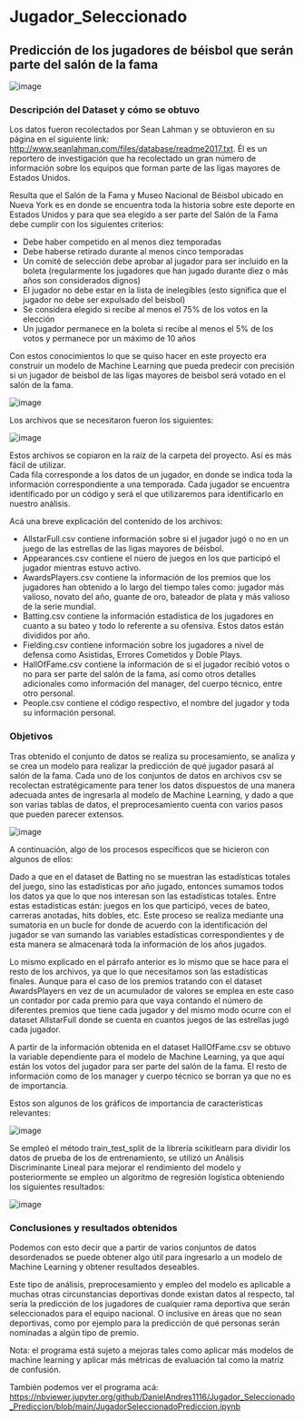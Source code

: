 # Jugador_Seleccionado
## Predicción de los jugadores de béisbol que serán parte del salón de la fama

![image](https://user-images.githubusercontent.com/43154438/119212030-8f214c80-ba7b-11eb-9ebd-6ac9d8cd1893.png)

### Descripción del Dataset y cómo se obtuvo
Los datos fueron recolectados por Sean Lahman y se obtuvieron en su página en el siguiente link: http://www.seanlahman.com/files/database/readme2017.txt. Él es un reportero de investigación que ha recolectado un gran número de información sobre los equipos que forman parte de las ligas mayores de Estados Unidos.

Resulta que el Salón de la Fama y Museo Nacional de Béisbol ubicado en Nueva York es en donde se encuentra toda la historia sobre este deporte en Estados Unidos y para que sea elegido a ser parte del Salón de la Fama debe cumplir con los siguientes criterios:

-	Debe haber competido en al menos diez temporadas
-	Debe haberse retirado durante al menos cinco temporadas
-	Un comité de selección debe aprobar al jugador para ser incluido en la boleta (regularmente los jugadores que han jugado durante diez o más años son considerados dignos)
-	El jugador no debe estar en la lista de inelegibles (esto significa que el jugador no debe ser expulsado del beisbol)
-	Se considera elegido si recibe al menos el 75% de los votos en la elección
-	Un jugador permanece en la boleta si recibe al menos el 5% de los votos y permanece por un máximo de 10 años

Con estos conocimientos lo que se quiso hacer en este proyecto era construir un modelo de Machine Learning que pueda predecir con precisión si un jugador de beisbol de las ligas mayores de beisbol será votado en el salón de la fama. 

![image](https://user-images.githubusercontent.com/43154438/118296821-0155c800-b4a3-11eb-9a80-bdcd0fd17e84.png)

Los archivos que se necesitaron fueron los siguientes:

![image](https://user-images.githubusercontent.com/43154438/118296856-09ae0300-b4a3-11eb-99df-b693497be41b.png)

Estos archivos se copiaron en la raíz de la carpeta del proyecto. Así es más fácil de utilizar.  
Cada fila corresponde a los datos de un jugador, en donde se indica toda la información correspondiente a una temporada. Cada jugador se encuentra identificado por un código y será el que utilizaremos para identificarlo en nuestro análisis.

Acá una breve explicación del contenido de los archivos:

-	AllstarFull.csv contiene información sobre si el jugador jugó o no en un juego de las estrellas de las ligas mayores de béisbol.
-	Appearances.csv contiene el núero de juegos en los que participó el jugador mientras estuvo activo. 
-	AwardsPlayers.csv contiene la información de los premios que los jugadores han obtenido a lo largo del tiempo tales como: jugador más valioso, novato del año, guante de oro, bateador de plata y más valioso de la serie mundial. 
-	Batting.csv contiene la información estadística de los jugadores en cuanto a su bateo y todo lo referente a su ofensiva. Estos datos están divididos por año. 
-	Fielding.csv contiene información sobre los jugadores a nivel de defensa como Asistidas, Errores Cometidos y Doble Plays. 
-	HallOfFame.csv contiene la información de si el jugador recibió votos o no para ser parte del salón de la fama, así como otros detalles adicionales como información del manager, del cuerpo técnico, entre otro personal.
-	People.csv contiene el código respectivo, el nombre del jugador y toda su información personal. 


### Objetivos

Tras obtenido el conjunto de datos se realiza su procesamiento, se analiza y se crea un modelo para realizar la predicción de qué jugador pasará al salón de la fama. Cada uno de los conjuntos de datos en archivos csv se recolectan estratégicamente para tener los datos dispuestos de una manera adecuada antes de ingresarla al modelo de Machine Learning, y dado a que son varias tablas de datos, el preprocesamiento cuenta con varios pasos que pueden parecer extensos.

![image](https://user-images.githubusercontent.com/43154438/119212468-26879f00-ba7e-11eb-853c-5b7ea73d4280.png)

A continuación, algo de los procesos específicos que se hicieron con algunos de ellos: 

Dado a que en el dataset de Batting no se muestran las estadísticas totales del juego, sino las estadísticas por año jugado, entonces sumamos todos los datos ya que lo que nos interesan son las estadísticas totales. Entre estas estadísticas están: juegos en los que participó, veces de bateo, carreras anotadas, hits dobles, etc. Este proceso se realiza mediante una sumatoria en un bucle for donde de acuerdo con la identificación del jugador se van sumando las variables estadísticas correspondientes y de esta manera se almacenará toda la información de los años jugados. 

Lo mismo explicado en el párrafo anterior es lo mismo que se hace para el resto de los archivos, ya que lo que necesitamos son las estadísticas finales. Aunque para el caso de los premios tratando con el dataset AwardsPlayers en vez de un acumulador de valores se emplea en este caso un contador por cada premio para que vaya contando el número de diferentes premios que tiene cada jugador y del mismo modo ocurre con el dataset AllstarFull donde se cuenta en cuantos juegos de las estrellas jugó cada jugador. 

A partir de la información obtenida en el dataset HallOfFame.csv se obtuvo la variable dependiente para el modelo de Machine Learning, ya que aquí están los votos del jugador para ser parte del salón de la fama. El resto de información como de los manager y cuerpo técnico se borran ya que no es de importancia. 

Estos son algunos de los gráficos de importancia de características relevantes:

![image](https://user-images.githubusercontent.com/43154438/118297014-39f5a180-b4a3-11eb-801f-290e519c5244.png)

Se empleó el método train_test_split de la librería scikitlearn para dividir los datos de prueba de los de entrenamiento, se utilizó un Análisis Discriminante Lineal para mejorar el rendimiento del modelo y posteriormente se empleo un algoritmo de regresión logística obteniendo los siguientes resultados:

![image](https://user-images.githubusercontent.com/43154438/118297046-44b03680-b4a3-11eb-943c-588a7bb949c3.png)

### Conclusiones y resultados obtenidos

Podemos con esto decir que a partir de varios conjuntos de datos desordenados se puede obtener algo útil para ingresarlo a un modelo de Machine Learning y obtener resultados deseables. 

Este tipo de análisis, preprocesamiento y empleo del modelo es aplicable a muchas otras circunstancias deportivas donde existan datos al respecto, tal sería la predicción de los jugadores de cualquier rama deportiva que serán seleccionados para el equipo nacional. O inclusive en áreas que no sean deportivas, como por ejemplo para la predicción de qué personas serán nominadas a algún tipo de premio. 

Nota: el programa está sujeto a mejoras tales como aplicar más modelos de machine learning y aplicar más métricas de evaluación tal como la matriz de confusión. 

También podemos ver el programa acá: https://nbviewer.jupyter.org/github/DanielAndres1116/Jugador_Seleccionado_Prediccion/blob/main/JugadorSeleccionadoPrediccion.ipynb 

